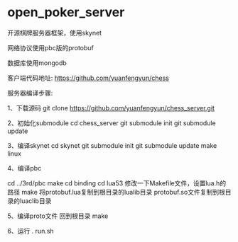 # open_poker_server
开源棋牌服务器框架，使用skynet

网络协议使用pbc版的protobuf

数据库使用mongodb

客户端代码地址: https://github.com/yuanfengyun/chess

服务器编译步骤:

1、下载源码
git clone https://github.com/yuanfengyun/chess_server.git

2、初始化submodule
cd chess_server
git submodule init
git submodule update

3、编译skynet
cd skynet
git submodule init
git submodule update
make linux

4、编译pbc

cd ../3rd/pbc
make
cd binding
cd lua53
修改一下Makefile文件，设置lua.h的路径
make
将protobuf.lua复制到根目录的lualib目录
protobuf.so文件复制到根目录的luaclib目录

5、编译proto文件
回到根目录
make

6、运行
. run.sh
